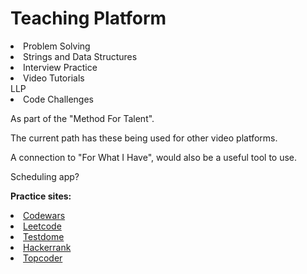 
  <h1>Teaching Platform </h1>
  
<li>Problem Solving</li>
<li>Strings and Data Structures</li>
 <li>Interview Practice</li>
    <li>Video Tutorials</li>    LLP
<li>Code Challenges</li>

    
    
  <p>As part of the "Method For Talent". 

The current path has these being used for other video platforms.</p>  
  <p> A connection to "For What I Have", would also be a useful tool to use. </p> 
  <p> Scheduling app?</p>

<b>Practice sites:</b>



<li>
<a href ="https://www.codewars.com">Codewars</a></li>   
<li>
<a href ="https://www.leetcode.com">Leetcode</a></li>
<li>
<a href ="https://www.testdome.com">Testdome</a></li>
<li>
<a href ="https://www.hackerrank.com">Hackerrank</a></li>

<li>
<a href ="https://topcoder.com">Topcoder</a></li>
 
  </ul>

